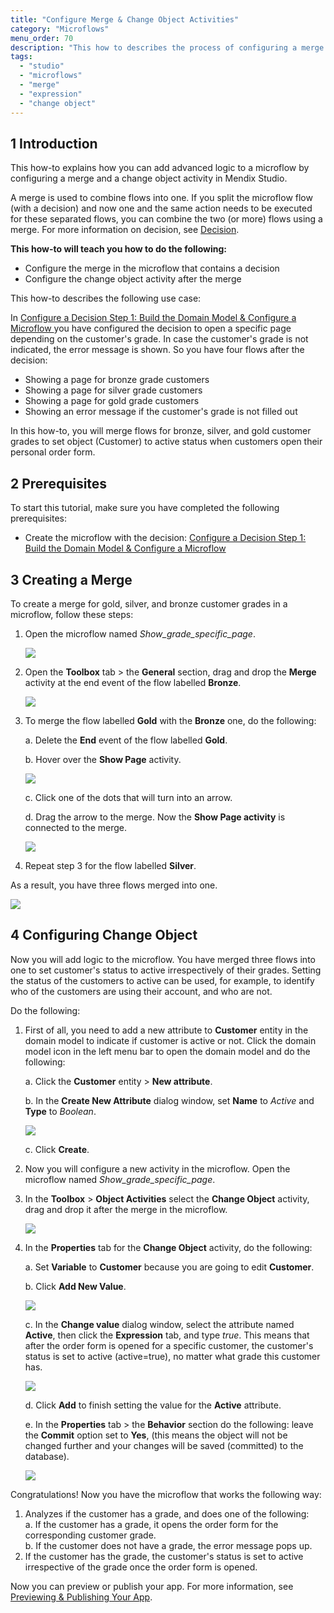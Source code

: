 ```yaml
---
title: "Configure Merge & Change Object Activities"
category: "Microflows"
menu_order: 70
description: "This how to describes the process of configuring a merge and a change object activity in Mendix Studio."
tags:
  - "studio"
  - "microflows"
  - "merge"
  - "expression"
  - "change object"
---
```


## 1 Introduction

This how-to explains how you can add advanced logic to a microflow by configuring a merge and a change object activity in Mendix Studio.

A merge is used to combine flows into one. If you split the microflow flow (with a decision) and now one and the same action needs to be executed for these separated flows, you can combine the two (or more) flows using a merge. For more information on decision, see [Decision](microflows-decision).

**This how-to will teach you how to do the following:**

* Configure the merge in the microflow that contains a decision
* Configure the change object activity after the merge

This how-to describes the following use case:

In [Configure a Decision Step 1: Build the Domain Model & Configure a Microflow ](microflows-how-to-configure-decision-p1) you have configured the decision to open a specific page depending on the customer's grade. In case the customer's grade is not indicated, the error message is shown. So you have four flows after the decision:

* Showing a page for bronze  grade customers
* Showing a page for silver grade customers
* Showing a page for gold grade customers
* Showing an error message if the customer's grade is not filled out

In this how-to, you will merge flows for bronze, silver, and gold customer grades to set object (Customer) to active status when customers open their personal order form.

## 2 Prerequisites

To start this tutorial, make sure you have completed the following prerequisites:

* Create the microflow with the decision: [Configure a Decision Step 1: Build the Domain Model & Configure a Microflow](microflows-how-to-configure-decision-p1)

## 3 Creating a Merge

To create a merge for gold, silver, and bronze customer grades in a microflow, follow these steps:

1. Open the microflow named *Show_grade_specific_page*.

    ![](attachments/microflows-how-to-merge-and-change-object/microflow-without-merge.png)

2. Open the **Toolbox** tab > the **General** section, drag and drop the **Merge** activity at the end event of the flow labelled **Bronze**.

    ![](attachments/microflows-how-to-merge-and-change-object/adding-merge.png)

3. To merge the flow labelled **Gold** with the **Bronze** one, do the following:<br/>

    a. Delete the **End** event of the flow labelled **Gold**.<br/>

    b. Hover over the **Show Page** activity.<br/>

    ![](attachments/microflows-how-to-merge-and-change-object/hover-over.png)<br/>

    c. Click one of the dots that will turn into an arrow.<br/>

    d. Drag the arrow to the merge. Now the **Show Page activity** is connected to the merge.

    ![](attachments/microflows-how-to-merge-and-change-object/connecting-activity-and-merge.png)<br/>

4. Repeat step 3 for the flow labelled **Silver**.

As a result, you have three flows merged into one.

![](attachments/microflows-how-to-merge-and-change-object/flows-into-one.png)

## 4 Configuring Change Object

Now you will add logic to the microflow. You have merged three flows into one to set customer's status to active irrespectively of their grades. Setting the status of the customers to active can be used, for example, to identify who of the customers are using their account, and who are not.

 Do the following:

1.  First of all, you need to add a new attribute to **Customer** entity in the domain model to indicate if customer is active or not. Click the domain model icon in the left menu bar to open the domain model and do the following:<br/>

    a. Click the **Customer** entity > **New attribute**.<br/>

    b. In the **Create New Attribute** dialog window, set **Name** to *Active* and **Type** to *Boolean*.<br/>

    ![](attachments/microflows-how-to-merge-and-change-object/new-attribute-active.png)<br/>

    c. Click **Create**.

2. Now you will configure a new activity in the microflow. Open the microflow named *Show_grade_specific_page*.
3.  In the **Toolbox** > **Object Activities** select the **Change Object** activity, drag and drop it after the merge in the microflow.

     ![](attachments/microflows-how-to-merge-and-change-object/change-object-added.png)

4.  In the **Properties** tab for the **Change Object** activity, do the following:<br/>

    a. Set **Variable** to **Customer** because you are going to edit **Customer**.<br/>

    b. Click **Add New Value**.<br/>

    ![](attachments/microflows-how-to-merge-and-change-object/change-object-add-new-value.png)<br/>

    c. In the **Change value** dialog window, select the attribute named **Active**, then click the **Expression** tab, and type *true*. This means that after the order form is opened for a specific customer, the customer's status is set to active (active=true), no matter what grade this customer has.<br/>

    ![](attachments/microflows-how-to-merge-and-change-object/change-value-expression-editor.png)<br/>

    d. Click **Add** to finish setting the value for the **Active** attribute.<br/>

    e. In the **Properties** tab > the **Behavior** section do the following: leave the **Commit** option set to **Yes**, (this means the object will not be changed further and your changes will be saved (committed) to the database).  <br/>

    ![](attachments/microflows-how-to-merge-and-change-object/change-object-properties.png)

Congratulations! Now you have the microflow that works the following way:

1. Analyzes if the customer has a grade, and does one of the following:<br/> a. If the customer has a grade, it opens the order form for the corresponding customer grade.<br/> b. If the customer does not have a grade, the error message pops up.<br/>
2. If the customer has the grade, the customer's status is set to active irrespective of the grade once the order form is opened.

Now you can preview or publish your app. For more information, see [Previewing & Publishing Your App](publishing-app).
